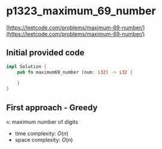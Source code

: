 # p1323_maximum_69_number
[https://leetcode.com/problems/maximum-69-number/](https://leetcode.com/problems/maximum-69-number/)

## Initial provided code
```Rust
impl Solution {
    pub fn maximum69_number (num: i32) -> i32 {
        
    }
}
```

## First approach - Greedy

`n`: maximum number of digits
 
- time complexity: $O(n)$
- space complexity: $O(n)$






